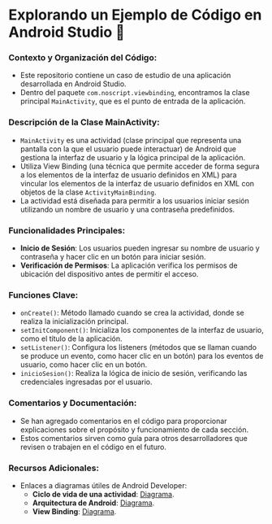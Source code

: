 # Explorando un Ejemplo de Código en Android Studio 📱

### Contexto y Organización del Código:
- Este repositorio contiene un caso de estudio de una aplicación desarrollada en Android Studio.
- Dentro del paquete `com.noscript.viewbinding`, encontramos la clase principal `MainActivity`, que es el punto de entrada de la aplicación.

### Descripción de la Clase MainActivity:
- `MainActivity` es una actividad (clase principal que representa una pantalla con la que el usuario puede interactuar) de Android que gestiona la interfaz de usuario y la lógica principal de la aplicación.
- Utiliza View Binding (una técnica que permite acceder de forma segura a los elementos de la interfaz de usuario definidos en XML) para vincular los elementos de la interfaz de usuario definidos en XML con objetos de la clase `ActivityMainBinding`.
- La actividad está diseñada para permitir a los usuarios iniciar sesión utilizando un nombre de usuario y una contraseña predefinidos.

### Funcionalidades Principales:
- **Inicio de Sesión**: Los usuarios pueden ingresar su nombre de usuario y contraseña y hacer clic en un botón para iniciar sesión.
- **Verificación de Permisos**: La aplicación verifica los permisos de ubicación del dispositivo antes de permitir el acceso.

### Funciones Clave:
- `onCreate()`: Método llamado cuando se crea la actividad, donde se realiza la inicialización principal.
- `setInitComponent()`: Inicializa los componentes de la interfaz de usuario, como el título de la aplicación.
- `setListener()`: Configura los listeners (métodos que se llaman cuando se produce un evento, como hacer clic en un botón) para los eventos de usuario, como hacer clic en un botón.
- `inicioSesion()`: Realiza la lógica de inicio de sesión, verificando las credenciales ingresadas por el usuario.

### Comentarios y Documentación:
- Se han agregado comentarios en el código para proporcionar explicaciones sobre el propósito y funcionamiento de cada sección.
- Estos comentarios sirven como guía para otros desarrolladores que revisen o trabajen en el código en el futuro.

### Recursos Adicionales:
- Enlaces a diagramas útiles de Android Developer:
  - **Ciclo de vida de una actividad**: [Diagrama](https://developer.android.com/guide/components/activities/activity-lifecycle).
  - **Arquitectura de Android**: [Diagrama](https://developer.android.com/jetpack/guide).
  - **View Binding**: [Diagrama](https://developer.android.com/topic/libraries/view-binding).
